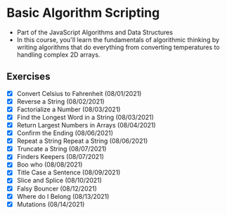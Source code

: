 # Basic Algorithm Scripting
- Part of the JavaScript Algorithms and Data Structures
- In this course, you'll learn the fundamentals of algorithmic thinking by writing algorithms that do everything from converting temperatures to handling complex 2D arrays.

## Exercises
- [x] Convert Celsius to Fahrenheit (08/01/2021)
- [x] Reverse a String (08/02/2021)
- [x] Factorialize a Number (08/03/2021)
- [x] Find the Longest Word in a String (08/03/2021)
- [x] Return Largest Numbers in Arrays (08/04/2021)
- [x] Confirm the Ending (08/06/2021)
- [x] Repeat a String Repeat a String (08/06/2021)
- [x] Truncate a String (08/07/2021)
- [x] Finders Keepers (08/07/2021)
- [x] Boo who (08/08/2021)
- [x] Title Case a Sentence (08/09/2021)
- [x] Slice and Splice (08/10/2021)
- [x] Falsy Bouncer (08/12/2021)
- [x] Where do I Belong (08/13/2021)
- [x] Mutations (08/14/2021)